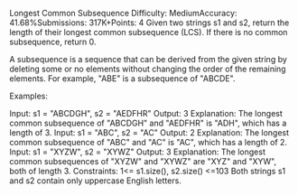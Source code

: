 Longest Common Subsequence
Difficulty: MediumAccuracy: 41.68%Submissions: 317K+Points: 4
Given two strings s1 and s2, return the length of their longest common subsequence (LCS). If there is no common subsequence, return 0.

A subsequence is a sequence that can be derived from the given string by deleting some or no elements without changing the order of the remaining elements. For example, "ABE" is a subsequence of "ABCDE".

Examples:

Input: s1 = "ABCDGH", s2 = "AEDFHR"
Output: 3
Explanation: The longest common subsequence of "ABCDGH" and "AEDFHR" is "ADH", which has a length of 3.
Input: s1 = "ABC", s2 = "AC"
Output: 2
Explanation: The longest common subsequence of "ABC" and "AC" is "AC", which has a length of 2.
Input: s1 = "XYZW", s2 = "XYWZ"
Output: 3
Explanation: The longest common subsequences of "XYZW" and "XYWZ" are "XYZ" and "XYW", both of length 3.
Constraints:
1<= s1.size(), s2.size() <=103
Both strings s1 and s2 contain only uppercase English letters.

